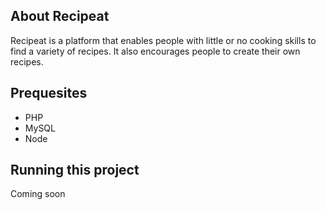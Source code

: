 ## About Recipeat

Recipeat is a platform that enables people with little or no cooking skills to find 
a variety of recipes. It also encourages people to create their own recipes.

## Prequesites
- PHP
- MySQL
- Node

## Running this project

Coming soon
